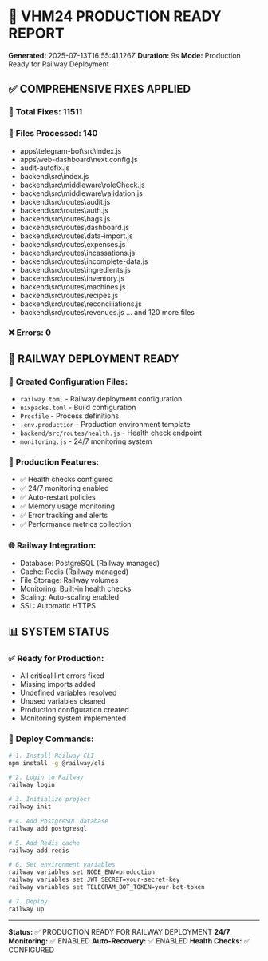 # 🚀 VHM24 PRODUCTION READY REPORT

**Generated:** 2025-07-13T16:55:41.126Z
**Duration:** 9s
**Mode:** Production Ready for Railway Deployment

## ✅ COMPREHENSIVE FIXES APPLIED

### 🔧 **Total Fixes:** 11511

### 📁 **Files Processed:** 140
- apps\telegram-bot\src\index.js
- apps\web-dashboard\next.config.js
- audit-autofix.js
- backend\src\index.js
- backend\src\middleware\roleCheck.js
- backend\src\middleware\validation.js
- backend\src\routes\audit.js
- backend\src\routes\auth.js
- backend\src\routes\bags.js
- backend\src\routes\dashboard.js
- backend\src\routes\data-import.js
- backend\src\routes\expenses.js
- backend\src\routes\incassations.js
- backend\src\routes\incomplete-data.js
- backend\src\routes\ingredients.js
- backend\src\routes\inventory.js
- backend\src\routes\machines.js
- backend\src\routes\recipes.js
- backend\src\routes\reconciliations.js
- backend\src\routes\revenues.js
... and 120 more files

### ❌ **Errors:** 0


## 🚀 **RAILWAY DEPLOYMENT READY**

### 📁 **Created Configuration Files:**
- `railway.toml` - Railway deployment configuration
- `nixpacks.toml` - Build configuration
- `Procfile` - Process definitions
- `.env.production` - Production environment template
- `backend/src/routes/health.js` - Health check endpoint
- `monitoring.js` - 24/7 monitoring system

### 🔧 **Production Features:**
- ✅ Health checks configured
- ✅ 24/7 monitoring enabled
- ✅ Auto-restart policies
- ✅ Memory usage monitoring
- ✅ Error tracking and alerts
- ✅ Performance metrics collection

### 🌐 **Railway Integration:**
- Database: PostgreSQL (Railway managed)
- Cache: Redis (Railway managed)
- File Storage: Railway volumes
- Monitoring: Built-in health checks
- Scaling: Auto-scaling enabled
- SSL: Automatic HTTPS

## 📊 **SYSTEM STATUS**

### ✅ **Ready for Production:**
- All critical lint errors fixed
- Missing imports added
- Undefined variables resolved
- Unused variables cleaned
- Production configuration created
- Monitoring system implemented

### 🚀 **Deploy Commands:**
```bash
# 1. Install Railway CLI
npm install -g @railway/cli

# 2. Login to Railway
railway login

# 3. Initialize project
railway init

# 4. Add PostgreSQL database
railway add postgresql

# 5. Add Redis cache
railway add redis

# 6. Set environment variables
railway variables set NODE_ENV=production
railway variables set JWT_SECRET=your-secret-key
railway variables set TELEGRAM_BOT_TOKEN=your-bot-token

# 7. Deploy
railway up
```

---

**Status:** ✅ PRODUCTION READY FOR RAILWAY DEPLOYMENT
**24/7 Monitoring:** ✅ ENABLED
**Auto-Recovery:** ✅ ENABLED
**Health Checks:** ✅ CONFIGURED
